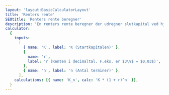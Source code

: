 ```yaml
---
layout: 'layout:BasicCalculatorLayout'
title: 'Renters rente'
SEOtitle: 'Renters rente beregner'
description: 'En renters rente beregner der udregner slutkapital ved hjælp af startkapital, rente og antal terminer'
calculator:
  {
    inputs:
      [
        { name: 'K', label: 'K (Startkapitalen)' },
        {
          name: 'r',
          label: 'r (Renten i decimaltal. F.eks. er $3\%$ = $0,03$)',
        },
        { name: 'n', label: 'n (Antal terminer)' },
      ],
    calculations: [{ name: 'K_n', calc: 'K * (1 + r)^n' }],
  }
---
```

